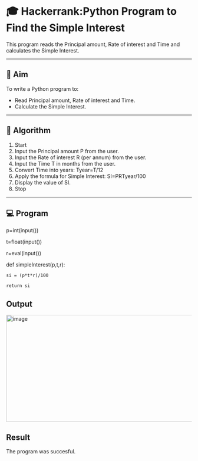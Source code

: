 # 🎓 Hackerrank:Python Program to Find the Simple Interest

This program reads the Principal amount, Rate of interest and Time and calculates the Simple Interest.

---

## 🎯 Aim

To write a Python program to:
- Read Principal amount, Rate of interest and Time.
- Calculate the Simple Interest.

---

## 🧠 Algorithm

1. Start
2. Input the Principal amount P from the user.
3. Input the Rate of interest R (per annum) from the user.
4. Input the Time T in months from the user.
5. Convert Time into years:
      Tyear=T/12
6. Apply the formula for Simple Interest:
      SI=PRTyear/100
7. Display the value of SI.
8. Stop

---

## 💻  Program

p=int(input())

t=float(input())

r=eval(input())

def simpleInterest(p,t,r):

    si = (p*t*r)/100
   
    return si

## Output
<img width="1117" height="290" alt="image" src="https://github.com/user-attachments/assets/cda51d27-bdc8-483e-8663-eea846500334" />
 
## Result
The program was succesful.

